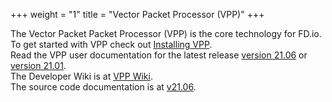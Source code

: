 +++
weight = "1"
title = "Vector Packet Processor (VPP)"
+++

The Vector Packet Packet Processor (VPP) is the core technology for FD.io.
<br>
To get started with VPP check out [Installing VPP](/vppproject/vppinstalling).
<br>
Read the VPP user documentation for the latest release [version 21.06](/docs/vpp/v2106) or [version 21.01](/docs/vpp/v2101).
<br>
The Developer Wiki is at [VPP Wiki](https://wiki.fd.io/view/VPP).
<br>
The source code documentation is at [v21.06](https://docs.fd.io/vpp/21.06).
